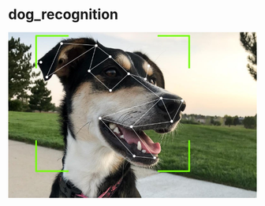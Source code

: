 # dog_recognition

  
  ![alt text](https://github.com/stevo32800/dog_recognition/blob/main/dog.jpg)
  
